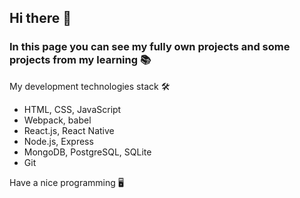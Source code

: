 ## Hi there 👋

### In this page you can see my fully own projects and some projects from my learning 📚

My development technologies stack 🛠
* HTML, CSS, JavaScript
* Webpack, babel
* React.js, React Native
* Node.js, Express
* MongoDB, PostgreSQL, SQLite
* Git

Have a nice programming 🖥
